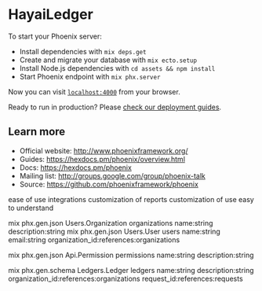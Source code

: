 # HayaiLedger

To start your Phoenix server:

  * Install dependencies with `mix deps.get`
  * Create and migrate your database with `mix ecto.setup`
  * Install Node.js dependencies with `cd assets && npm install`
  * Start Phoenix endpoint with `mix phx.server`

Now you can visit [`localhost:4000`](http://localhost:4000) from your browser.

Ready to run in production? Please [check our deployment guides](https://hexdocs.pm/phoenix/deployment.html).

## Learn more

  * Official website: http://www.phoenixframework.org/
  * Guides: https://hexdocs.pm/phoenix/overview.html
  * Docs: https://hexdocs.pm/phoenix
  * Mailing list: http://groups.google.com/group/phoenix-talk
  * Source: https://github.com/phoenixframework/phoenix

ease of use
integrations
customization of reports 
customization of use
easy to understand

mix phx.gen.json Users.Organization organizations name:string description:string
mix phx.gen.json Users.User users name:string email:string organization_id:references:organizations

mix phx.gen.json Api.Permission permissions name:string description:string

mix phx.gen.schema Ledgers.Ledger ledgers name:string description:string organization_id:references:organizations request_id:references:requests